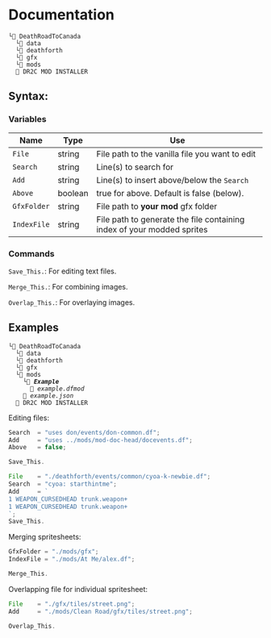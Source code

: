 # Documentation
```
└📁 DeathRoadToCanada
  └📁 data
  └📁 deathforth
  └📁 gfx
  └📁 mods
  🐴 DR2C MOD INSTALLER
```
## Syntax:

### Variables
| Name        | Type    | Use                                                                    |
|-------------|---------|------------------------------------------------------------------------|
| `File`      | string  | File path to the vanilla file you want to edit                         |
| `Search`    | string  | Line(s) to search for                                                  |
| `Add`       | string  | Line(s) to insert above/below the `Search`                             |
| `Above`     | boolean | true for above. Default is false (below).                                      |
| `GfxFolder` | string  | File path to **your mod** gfx folder                                   |
| `IndexFile` | string  | File path to generate the file containing index of your modded sprites |

### Commands
`Save_This.`: For editing text files.

`Merge_This.`: For combining images.

`Overlap_This.`: For overlaying images.

## Examples
<pre><code>└📁 DeathRoadToCanada
  └📁 data
  └📁 deathforth
  └📁 gfx
  └📁 mods
    └📂 <b><em>Example</em></b>
      📑 <em>example.dfmod</em>
    📄 <em>example.json</em>
  🐴 DR2C MOD INSTALLER
</code></pre>

Editing files:
```ts
Search	= "uses don/events/don-common.df";
Add		= "uses ../mods/mod-doc-head/docevents.df";
Above	= false;

Save_This.
```

```ts
File	= "./deathforth/events/common/cyoa-k-newbie.df";
Search	= "cyoa: starthintme";
Add		= `
1 WEAPON_CURSEDHEAD trunk.weapon+
1 WEAPON_CURSEDHEAD trunk.weapon+
`;
Save_This.
```

Merging spritesheets:
```ts
GfxFolder = "./mods/gfx";
IndexFile = "./mods/At Me/alex.df";

Merge_This.
```

Overlapping file for individual spritesheet:
```ts
File	= "./gfx/tiles/street.png";
Add		= "./mods/Clean Road/gfx/tiles/street.png";

Overlap_This.
```